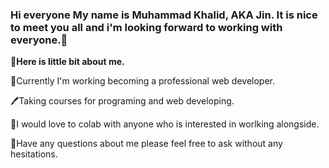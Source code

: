 ### Hi everyone My name is Muhammad Khalid, AKA Jin. It is nice to meet you all and i'm looking forward to working with everyone.🙌

**🤵Here is little bit about me.**

🔭Currently I'm working becoming a professional web developer.

🖊Taking courses for programing and web developing.

👯I would love to colab with anyone who is interested in worlking alongside.

💬Have any questions about me please feel free to ask without any hesitations.


<!--
**muhammadkhalidd/muhammadkhalidd** is a ✨ _special_ ✨ repository because its `README.md` (this file) appears on your GitHub profile.

Here are some ideas to get you started:

- 🔭 I’m currently working on ...
- 🌱 I’m currently learning ...
- 👯 I’m looking to collaborate on ...
- 🤔 I’m looking for help with ...
- 💬 Ask me about ...
- 📫 How to reach me: ...
- 😄 Pronouns: ...
- ⚡ Fun fact: ...
-->
